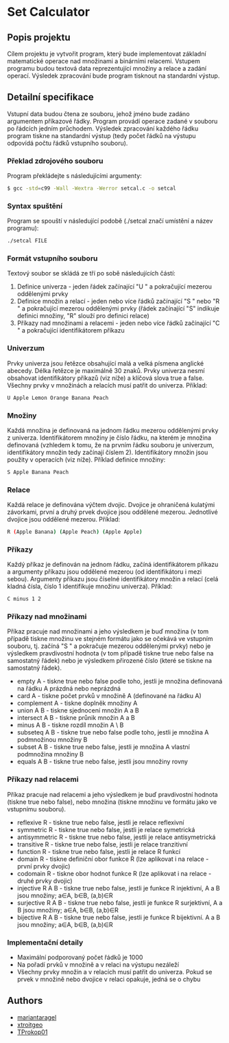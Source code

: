 # Set Calculator

## Popis projektu

Cílem projektu je vytvořit program, který bude implementovat základní matematické operace nad množinami a binárními relacemi. Vstupem programu budou textová data reprezentující množiny a relace a zadání operací. Výsledek zpracování bude program tisknout na standardní výstup.

## Detailní specifikace

Vstupní data budou čtena ze souboru, jehož jméno bude zadáno argumentem příkazové řádky. Program provádí operace zadané v souboru po řádcích jedním průchodem. Výsledek zpracování každého řádku program tiskne na standardní výstup (tedy počet řádků na výstupu odpovídá počtu řádků vstupního souboru).

### Překlad zdrojového souboru

Program překládejte s následujícími argumenty:

```sh
$ gcc -std=c99 -Wall -Wextra -Werror setcal.c -o setcal
```

### Syntax spuštění

Program se spouští v následující podobě (./setcal značí umístění a název programu):

```sh
./setcal FILE
``` 

### Formát vstupního souboru

 Textový soubor se skládá ze tří po sobě následujících částí:

<ol>
    <li>Definice univerza - jeden řádek začínající "U " a pokračující mezerou oddělenými prvky</li>
    <li>Definice množin a relací - jeden nebo více řádků začínající "S " nebo "R " a pokračující mezerou oddělenými prvky (řádek začínající "S" indikuje definici množiny, "R" slouží pro definici relace)</li>
    <li>Příkazy nad množinami a relacemi - jeden nebo více řádků začínající "C " a pokračující identifikátorem příkazu</li>
</ol>

### Univerzum

Prvky univerza jsou řetězce obsahující malá a velká písmena anglické abecedy. Délka řetězce je maximálně 30 znaků. Prvky univerza nesmí obsahovat identifikátory příkazů (viz níže) a klíčová slova true a false. Všechny prvky v množinách a relacích musí patřit do univerza. Příklad:

```sh
U Apple Lemon Orange Banana Peach
```

### Množiny

 Každá množina je definovaná na jednom řádku mezerou oddělenými prvky z univerza. Identifikátorem množiny je číslo řádku, na kterém je množina definovaná (vzhledem k tomu, že na prvním řádku souboru je univerzum, identifikátory množin tedy začínají číslem 2). Identifikátory množin jsou použity v operacích (viz níže). Příklad definice množiny:

```sh
S Apple Banana Peach
```

 ### Relace
 
 Každá relace je definována výčtem dvojic. Dvojice je ohraničená kulatými závorkami, první a druhý prvek dvojice jsou oddělené mezerou. Jednotlivé dvojice jsou oddělené mezerou. Příklad:
 
```sh
R (Apple Banana) (Apple Peach) (Apple Apple)
```

### Příkazy

Každý příkaz je definován na jednom řádku, začíná identifikátorem příkazu a argumenty příkazu jsou oddělené mezerou (od identifikátoru i mezi sebou). Argumenty příkazu jsou číselné identifikátory množin a relací (celá kladná čísla, číslo 1 identifikuje množinu univerza). Příklad:

```sh
C minus 1 2
```

### Příkazy nad množinami

Příkaz pracuje nad množinami a jeho výsledkem je buď množina (v tom případě tiskne množinu ve stejném formátu jako se očekává ve vstupním souboru, tj. začíná "S " a pokračuje mezerou oddělenými prvky) nebo je výsledkem pravdivostní hodnota (v tom případě tiskne true nebo false na samostatný řádek) nebo je výsledkem přirozené číslo (které se tiskne na samostatný řádek).

<ul>
    <li>empty A - tiskne true nebo false podle toho, jestli je množina definovaná na řádku A prázdná nebo neprázdná</li>
    <li>card A - tiskne počet prvků v množině A (definované na řádku A)</li>
    <li>complement A - tiskne doplněk množiny A</li>
    <li>union A B - tiskne sjednocení množin A a B</li>
    <li>intersect A B - tiskne průnik množin A a B</li>
    <li>minus A B - tiskne rozdíl množin A \ B</li>
    <li>subseteq A B - tiskne true nebo false podle toho, jestli je množina A podmnožinou množiny B</li>
    <li>subset A B - tiskne true nebo false, jestli je množina A vlastní podmnožina množiny B</li>
    <li>equals A B - tiskne true nebo false, jestli jsou množiny rovny</li>
</ul>

### Příkazy nad relacemi

Příkaz pracuje nad relacemi a jeho výsledkem je buď pravdivostní hodnota (tiskne true nebo false), nebo množina (tiskne množinu ve formátu jako ve vstupnímu souboru).

<ul>
    <li>reflexive R - tiskne true nebo false, jestli je relace reflexivní</li>
    <li>symmetric R - tiskne true nebo false, jestli je relace symetrická</li>
    <li>antisymmetric R - tiskne true nebo false, jestli je relace antisymetrická</li>
    <li>transitive R - tiskne true nebo false, jestli je relace tranzitivní</li>
    <li>function R - tiskne true nebo false, jestli je relace R funkcí</li>
    <li>domain R - tiskne definiční obor funkce R (lze aplikovat i na relace - první prvky dvojic)</li>
    <li>codomain R - tiskne obor hodnot funkce R (lze aplikovat i na relace - druhé prvky dvojic)</li>
    <li>injective R A B - tiskne true nebo false, jestli je funkce R injektivní, A a B jsou množiny; a∈A, b∈B, (a,b)∈R</li>
    <li>surjective R A B - tiskne true nebo false, jestli je funkce R surjektivní, A a B jsou množiny; a∈A, b∈B, (a,b)∈R</li>
    <li>bijective R A B - tiskne true nebo false, jestli je funkce R bijektivní. A a B jsou množiny; a∈A, b∈B, (a,b)∈R</li>
</ul>

### Implementační detaily

<ul>
    <li>Maximální podporovaný počet řádků je 1000</li>
    <li>Na pořadí prvků v množině a v relaci na výstupu nezáleží</li>
    <li>Všechny prvky množin a v relacích musí patřit do univerza. Pokud se prvek v množině nebo dvojice v relaci opakuje, jedná se o chybu</li>
</ul>

## Authors

- [mariantaragel](https://github.com/mariantaragel)
- [xtroitgeo](https://github.com/xtroitgeo)
- [TProkop01](https://github.com/TProkop01)
